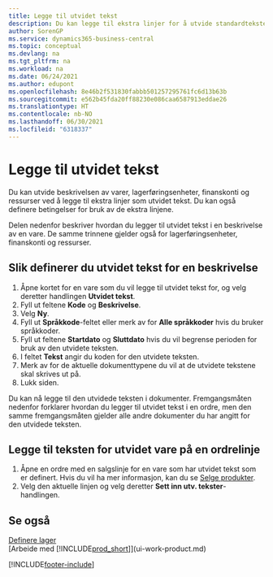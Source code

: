 ```yaml
---
title: Legge til utvidet tekst
description: Du kan legge til ekstra linjer for å utvide standardteksten som beskriver en vare, en finanskonto og andre data.
author: SorenGP
ms.service: dynamics365-business-central
ms.topic: conceptual
ms.devlang: na
ms.tgt_pltfrm: na
ms.workload: na
ms.date: 06/24/2021
ms.author: edupont
ms.openlocfilehash: 8e46b2f531830fabbb501257295761fc6d13b63b
ms.sourcegitcommit: e562b45fda20ff88230e086caa6587913eddae26
ms.translationtype: HT
ms.contentlocale: nb-NO
ms.lasthandoff: 06/30/2021
ms.locfileid: "6318337"
---
```

# <a name="add-extended-text"></a>Legge til utvidet tekst

Du kan utvide beskrivelsen av varer, lagerføringsenheter, finanskonti og ressurser ved å legge til ekstra linjer som utvidet tekst. Du kan også definere betingelser for bruk av de ekstra linjene.  

Delen nedenfor beskriver hvordan du legger til utvidet tekst i en beskrivelse av en vare. De samme trinnene gjelder også for lagerføringsenheter, finanskonti og ressurser.  

## <a name="to-define-extended-text-for-an-description"></a>Slik definerer du utvidet tekst for en beskrivelse

1. Åpne kortet for en vare som du vil legge til utvidet tekst for, og velg deretter handlingen **Utvidet tekst**.
2. Fyll ut feltene **Kode** og **Beskrivelse**.
3. Velg **Ny**.
4. Fyll ut **Språkkode**-feltet eller merk av for **Alle språkkoder** hvis du bruker språkkoder.
5. Fyll ut feltene **Startdato** og **Sluttdato** hvis du vil begrense perioden for bruk av den utvidete teksten.
6. I feltet **Tekst** angir du koden for den utvidete teksten.
7. Merk av for de aktuelle dokumenttypene du vil at de utvidete tekstene skal skrives ut på.
8. Lukk siden.

Du kan nå legge til den utvidede teksten i dokumenter. Fremgangsmåten nedenfor forklarer hvordan du legger til utvidet tekst i en ordre, men den samme fremgangsmåten gjelder alle andre dokumenter du har angitt for den utvidede teksten.  

## <a name="to-add-an-extended-item-text-on-a-sales-order-line"></a>Legge til teksten for utvidet vare på en ordrelinje

1. Åpne en ordre med en salgslinje for en vare som har utvidet tekst som er definert. Hvis du vil ha mer informasjon, kan du se [Selge produkter](sales-how-sell-products.md).
2. Velg den aktuelle linjen og velg deretter **Sett inn utv. tekster**-handlingen.

## <a name="see-also"></a>Se også

[Definere lager](inventory-setup-inventory.md)  
[Arbeide med [!INCLUDE[prod_short](includes/prod_short.md)]](ui-work-product.md)


[!INCLUDE[footer-include](includes/footer-banner.md)]